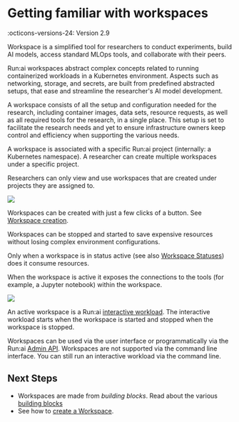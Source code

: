 

# Getting familiar with workspaces 

:octicons-versions-24: Version 2.9

Workspace is a simplified tool for researchers to conduct experiments, build AI models, access standard MLOps tools, and collaborate with their peers.

Run:ai workspaces abstract complex concepts related to running containerized workloads in a Kubernetes environment. Aspects such as networking, storage, and secrets, are built from predefined abstracted setups, that ease and streamline the researcher's AI model development.

A workspace consists of all the setup and configuration needed for the research, including container images, data sets, resource requests, as well as all required tools for the research, in a single place. 
This setup is set to facilitate the research needs and yet to ensure infrastructure owners keep control and efficiency when supporting the various needs.

A workspace is associated with a specific Run:ai project (internally: a Kubernetes namespace). A researcher can create multiple workspaces under a specific project.

Researchers can only view and use workspaces that are created under projects they are assigned to.

![](img/1-Workspaces-grid.png)

Workspaces can be created with just a few clicks of a button. See [Workspace creation](create/workspace-v2.md).  

Workspaces can be stopped and started to save expensive resources without losing complex environment configurations.

Only when a workspace is in status active (see also [Workspace Statuses](./statuses.md)) does it consume resources. 

When the workspace is active it exposes the connections to the tools (for example, a Jupyter notebook) within the workspace. 



![](img/2-connecting-to-tools.png)


An active workspace is a Run:ai [interactive workload](../../../admin/workloads/workload-overview-admin.md). The interactive workload starts when the workspace is started and stopped when the workspace is stopped. 


Workspaces can be used via the user interface or programmatically via the Run:ai [Admin API](../../../developer/admin-rest-api/overview.md). Workspaces are not supported via the command line interface. You can still run an interactive workload via the command line. 

## Next Steps

* Workspaces are made from _building blocks_. Read about the various [building blocks](blocks/building-blocks.md)
* See how to [create a Workspace](create/workspace-v2.md).  
